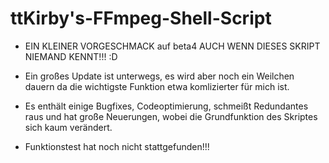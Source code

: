 # ttKirby's-FFmpeg-Shell-Script

- EIN KLEINER VORGESCHMACK auf beta4 AUCH WENN DIESES SKRIPT NIEMAND KENNT!!! :D

- Ein großes Update ist unterwegs, es wird aber noch ein Weilchen dauern da die wichtigste Funktion etwa komlizierter für mich ist.
- Es enthält einige Bugfixes, Codeoptimierung, schmeißt Redundantes raus und hat große Neuerungen, wobei die Grundfunktion des Skriptes sich kaum verändert.

- Funktionstest hat noch nicht stattgefunden!!!
